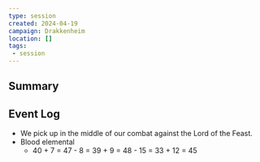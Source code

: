 ```yaml
---
type: session
created: 2024-04-19
campaign: Drakkenheim
location: []
tags:
 - session
---
```



## Summary

## Event Log

- We pick up in the middle of our combat against the Lord of the Feast.
- Blood elemental 
	- 40 + 7 = 47 - 8 = 39 + 9 = 48 - 15 = 33 + 12 = 45

